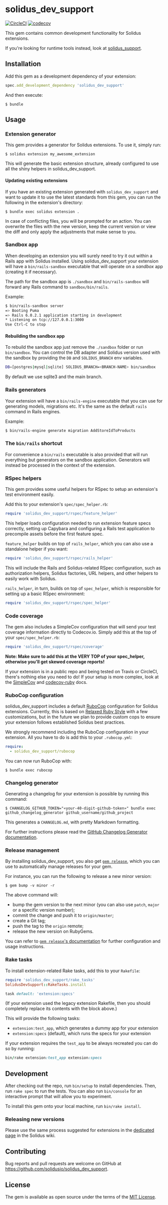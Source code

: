 # solidus_dev_support


[![CircleCI](https://circleci.com/gh/solidusio/solidus_dev_support.svg?style=shield)](https://circleci.com/gh/solidusio/solidus_dev_support)
[![codecov](https://codecov.io/gh/solidusio/solidus_dev_support/branch/master/graph/badge.svg)](https://codecov.io/gh/solidusio/solidus_dev_support)

This gem contains common development functionality for Solidus extensions.

If you're looking for runtime tools instead, look at
[solidus_support](https://github.com/solidusio/solidus_support).

## Installation

Add this gem as a development dependency of your extension:

```ruby
spec.add_development_dependency 'solidus_dev_support'
```

And then execute:

```console
$ bundle
```

## Usage

### Extension generator

This gem provides a generator for Solidus extensions. To use it, simply run:

```console
$ solidus extension my_awesome_extension
```

This will generate the basic extension structure, already configured to use all the shiny helpers
in solidus_dev_support.

#### Updating existing extensions

If you have an existing extension generated with `solidus_dev_support` and want to update it to use
the latest standards from this gem, you can run the following in the extension's directory:

```console
$ bundle exec solidus extension .
```

In case of conflicting files, you will be prompted for an action. You can overwrite the files with
the new version, keep the current version or view the diff and only apply the adjustments that make
sense to you.

### Sandbox app

When developing an extension you will surely need to try it out within a Rails app with Solidus
installed. Using solidus_dev_support your extension will have a `bin/rails-sandbox` executable that will
operate on a _sandbox_ app (creating it if necessary).

The path for the sandbox app is `./sandbox` and `bin/rails-sandbox` will forward any Rails command
to `sandbox/bin/rails`.

Example:

```bash
$ bin/rails-sandbox server
=> Booting Puma
=> Rails 6.0.2.1 application starting in development
* Listening on tcp://127.0.0.1:3000
Use Ctrl-C to stop
```

#### Rebuilding the sandbox app

To rebuild the sandbox app just remove the `./sandbox` folder or run `bin/sandbox`.
You can control the DB adapter and Solidus version used with the sandbox by providing
the `DB` and `SOLIDUS_BRANCH` env variables.

```bash
DB=[postgres|mysql|sqlite] SOLIDUS_BRANCH=<BRANCH-NAME> bin/sandbox
```

By default we use sqlite3 and the main branch.

### Rails generators

Your extension will have a `bin/rails-engine` executable that you can use for generating models, migrations
etc. It's the same as the default `rails` command in Rails engines.

Example:

```bash
$ bin/rails-engine generate migration AddStoreIdToProducts
```

### The `bin/rails` shortcut

For convenience a `bin/rails` executable is also provided that will run everything but generators on the sandbox application. Generators will instead be processed in the context of the extension.


### RSpec helpers

This gem provides some useful helpers for RSpec to setup an extension's test environment easily.

Add this to your extension's `spec/spec_helper.rb`:

```ruby
require 'solidus_dev_support/rspec/feature_helper'
```

This helper loads configuration needed to run extension feature specs correctly, setting up Capybara
and configuring a Rails test application to precompile assets before the first feature spec.

`feature_helper` builds on top of `rails_helper`, which you can also use a standalone helper if you
want:

```ruby
require 'solidus_dev_support/rspec/rails_helper'
```

This will include the Rails and Solidus-related RSpec configuration, such as authorization helpers,
Solidus factories, URL helpers, and other helpers to easily work with Solidus.

`rails_helper`, in turn, builds on top of `spec_helper`, which is responsible for setting up a
basic RSpec environment:

```ruby
require 'solidus_dev_support/rspec/spec_helper'
```

### Code coverage

The gem also includes a SimpleCov configuration that will send your test coverage information
directly to Codecov.io. Simply add this at the top of your `spec/spec_helper.rb`:

```ruby
require 'solidus_dev_support/rspec/coverage'
```

**Note: Make sure to add this at the VERY TOP of your spec_helper, otherwise you'll get skewed
coverage reports!**

If your extension is in a public repo and being tested on Travis or CircleCI, there's nothing else
you need to do! If your setup is more complex, look at the
[SimpleCov](https://github.com/colszowka/simplecov)
and [codecov-ruby](https://github.com/codecov/codecov-ruby) docs.

### RuboCop configuration

solidus_dev_support includes a default [RuboCop](https://github.com/rubocop-hq/rubocop)
configuration for Solidus extensions. Currently, this is based on
[Relaxed Ruby Style](https://relaxed.ruby.style) with a few customizations, but in the future we
plan to provide custom cops to ensure your extension follows established Solidus best practices.

We strongly recommend including the RuboCop configuration in your extension. All you have to do is
add this to your `.rubocop.yml`:

```yaml
require:
  - solidus_dev_support/rubocop
```

You can now run RuboCop with:

```console
$ bundle exec rubocop
```

### Changelog generator

Generating a changelog for your extension is possible by running this command:

```console
$ CHANGELOG_GITHUB_TOKEN="«your-40-digit-github-token»" bundle exec github_changelog_generator github_username/github_project
```

This generates a `CHANGELOG.md`, with pretty Markdown formatting.

For further instructions please read the [GitHub Changelog Generator documentation](https://github.com/github-changelog-generator/github-changelog-generator#usage).

### Release management

By installing solidus_dev_support, you also get
[`gem release`](https://github.com/svenfuchs/gem-release), which you can use to automatically manage
releases for your gem.

For instance, you can run the following to release a new minor version:

```console
$ gem bump -v minor -r
```

The above command will:

* bump the gem version to the next minor (you can also use `patch`, `major` or a specific version
  number);
* commit the change and push it to `origin/master`;
* create a Git tag;
* push the tag to the `origin` remote;
* release the new version on RubyGems.

You can refer to
[`gem release`'s documentation](https://github.com/svenfuchs/gem-release/blob/master/README.md) for
further configuration and usage instructions.

### Rake tasks

To install extension-related Rake tasks, add this to your `Rakefile`:

```rb
require 'solidus_dev_support/rake_tasks'
SolidusDevSupport::RakeTasks.install

task default: 'extension:specs'
```

(If your extension used the legacy extension Rakefile, then you should completely replace its
contents with the block above.)

This will provide the following tasks:

- `extension:test_app`, which generates a dummy app for your extension
- `extension:specs` (default), which runs the specs for your extension

If your extension requires the `test_app` to be always recreated you can do so by running:

```rb
bin/rake extension:test_app extension:specs
```

## Development

After checking out the repo, run `bin/setup` to install dependencies. Then, run `rake spec` to run
the tests. You can also run `bin/console` for an interactive prompt that will allow you to
experiment.

To install this gem onto your local machine, run `bin/rake install`.

### Releasing new versions

Please use the same process suggested for extensions in the [dedicated page](https://github.com/solidusio/solidus/wiki/How-to-release-extensions) in the Solidus wiki.

## Contributing

Bug reports and pull requests are welcome on GitHub at https://github.com/solidusio/solidus_dev_support.

## License

The gem is available as open source under the terms of the
[MIT License](https://opensource.org/licenses/MIT).
